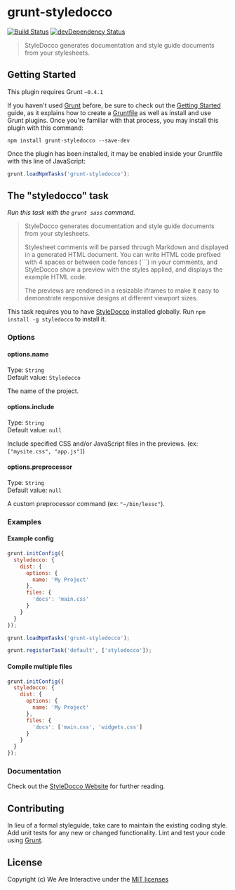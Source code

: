 # grunt-styledocco

[![Build Status](https://travis-ci.org/weareinteractive/grunt-styledocco.png?branch=master)](https://travis-ci.org/weareinteractive/grunt-styledocco) [![devDependency Status](https://david-dm.org/weareinteractive/grunt-styledocco/dev-status.png)](https://david-dm.org/weareinteractive/grunt-styledocco#info=devDependencies)

> StyleDocco generates documentation and style guide documents from your stylesheets.

## Getting Started

This plugin requires Grunt `~0.4.1`

If you haven't used [Grunt](http://gruntjs.com/) before, be sure to check out the [Getting Started](http://gruntjs.com/getting-started) guide, as it explains how to create a [Gruntfile](http://gruntjs.com/sample-gruntfile) as well as install and use Grunt plugins. Once you're familiar with that process, you may install this plugin with this command:

```shell
npm install grunt-styledocco --save-dev
```

Once the plugin has been installed, it may be enabled inside your Gruntfile with this line of JavaScript:

```js
grunt.loadNpmTasks('grunt-styledocco');
```

## The "styledocco" task

*Run this task with the `grunt sass` command.*

> StyleDocco generates documentation and style guide documents from your stylesheets.
>
> Stylesheet comments will be parsed through Markdown and displayed in a generated HTML document. You can write HTML code prefixed with 4 spaces or between code fences (```) in your comments, and StyleDocco show a preview with the styles applied, and displays the example HTML code.
>
> The previews are rendered in a resizable iframes to make it easy to demonstrate responsive designs at different viewport sizes.

This task requires you to have [StyleDocco](https://github.com/jacobrask/styledocco) installed globally. Run `npm install -g styledocco` to install it.


### Options

#### options.name

Type: `String`  
Default value: `Styledocco`  

The name of the project.

#### options.include

Type: `String`  
Default value: `null`  

Include specified CSS and/or JavaScript files in the previews. (ex: `["mysite.css", "app.js"]`)

#### options.preprocessor

Type: `String`  
Default value: `null`  

A custom preprocessor command (ex: `"~/bin/lessc"`).


### Examples

#### Example config

```javascript
grunt.initConfig({
  styledocco: {
    dist: {
      options: {
        name: 'My Project'
      },
      files: {
        'docs': 'main.css'
      }
    }
  }
});

grunt.loadNpmTasks('grunt-styledocco');

grunt.registerTask('default', ['styledocco']);
```

#### Compile multiple files

```javascript
grunt.initConfig({
  styledocco: {
    dist: {
      options: {
        name: 'My Project'
      },
      files: {
        'docs': ['main.css', 'widgets.css']
      }
    }
  }
});
```

### Documentation
Check out the [StyleDocco Website](https://github.com/jacobrask/styledocco) for further reading.

## Contributing
In lieu of a formal styleguide, take care to maintain the existing coding style. Add unit tests for any new or changed functionality. Lint and test your code using [Grunt](http://gruntjs.com/).

## License
Copyright (c) We Are Interactive under the [MIT licenses](https://github.com/weareinteractive/grunt-styledocco/blob/master/LICENSE)

